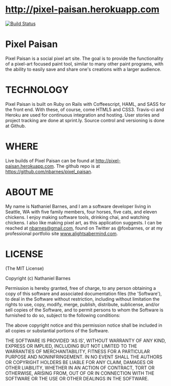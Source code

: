 http://pixel-paisan.herokuapp.com
=================================

[![Build Status](https://travis-ci.org/nbarnes/pixel_paisan.svg?branch=master)](https://travis-ci.org/nbarnes/pixel_paisan)


Pixel Paisan
============
Pixel Paisan is a social pixel art site. The goal is to provide the functionality of a pixel-art focused paint tool, similar to many other paint programs, with the ability to easily save and share one's creations with a larger audience.

TECHNOLOGY
==========
Pixel Paisan is built on Ruby on Rails with Coffeescript, HAML, and SASS for the front end. With these, of course, come HTML5 and CSS3. Travis-ci and Heroku are used for continuous integration and hosting. User stories and project tracking are done at sprint.ly. Source control and versioning is done at Github.

WHERE
=====
Live builds of Pixel Paisan can be found at http://pixel-paisan.herokuapp.com. The github repo is at https://github.com/nbarnes/pixel_paisan.

ABOUT ME
========
My name is Nathaniel Barnes, and I am a software developer living in Seattle, WA with five family members, four horses, five cats, and eleven chickens. I enjoy making software tools, drinking chai, and watching chickens. I also like making pixel art, as this application suggests. I can be reached at nbarnes@gmail.com, found on Twitter as @foxbarnes, or at my professional portfolio site www.alightsabermind.com.

LICENSE
=======
(The MIT License)

Copyright (c) Nathaniel Barnes

Permission is hereby granted, free of charge, to any person obtaining a copy of this software and associated documentation files (the 'Software'), to deal in the Software without restriction, including without limitation the rights to use, copy, modify, merge, publish, distribute, sublicense, and/or sell copies of the Software, and to permit persons to whom the Software is furnished to do so, subject to the following conditions:

The above copyright notice and this permission notice shall be included in all copies or substantial portions of the Software.

THE SOFTWARE IS PROVIDED 'AS IS', WITHOUT WARRANTY OF ANY KIND, EXPRESS OR IMPLIED, INCLUDING BUT NOT LIMITED TO THE WARRANTIES OF MERCHANTABILITY, FITNESS FOR A PARTICULAR PURPOSE AND NONINFRINGEMENT. IN NO EVENT SHALL THE AUTHORS OR COPYRIGHT HOLDERS BE LIABLE FOR ANY CLAIM, DAMAGES OR OTHER LIABILITY, WHETHER IN AN ACTION OF CONTRACT, TORT OR OTHERWISE, ARISING FROM, OUT OF OR IN CONNECTION WITH THE SOFTWARE OR THE USE OR OTHER DEALINGS IN THE SOFTWARE.